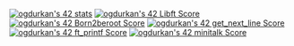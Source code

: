 [![ogdurkan's 42 stats](https://badge42.vercel.app/api/v2/clhdpvwl0001608mdw9iq0ggg/stats?cursusId=21&coalitionId=231)](https://github.com/JaeSeoKim/badge42)
[![ogdurkan's 42 Libft Score](https://badge42.vercel.app/api/v2/clhdpvwl0001608mdw9iq0ggg/project/2818007)](https://github.com/JaeSeoKim/badge42)
[![ogdurkan's 42 Born2beroot Score](https://badge42.vercel.app/api/v2/clhdpvwl0001608mdw9iq0ggg/project/2842137)](https://github.com/JaeSeoKim/badge42)
[![ogdurkan's 42 get_next_line Score](https://badge42.vercel.app/api/v2/clhdpvwl0001608mdw9iq0ggg/project/2842136)](https://github.com/JaeSeoKim/badge42)
[![ogdurkan's 42 ft_printf Score](https://badge42.vercel.app/api/v2/clhdpvwl0001608mdw9iq0ggg/project/2842135)](https://github.com/JaeSeoKim/badge42)
[![ogdurkan's 42 minitalk Score](https://badge42.vercel.app/api/v2/clhdpvwl0001608mdw9iq0ggg/project/2909600)](https://github.com/JaeSeoKim/badge42)
